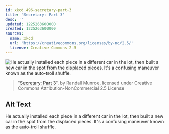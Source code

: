 ```yaml
---
id: xkcd.496-secretary-part-3
title: 'Secretary: Part 3'
desc: ''
updated: 1225263600000
created: 1225263600000
sources:
  name: xkcd
  url: 'https://creativecommons.org/licenses/by-nc/2.5/'
  license: Creative Commons 2.5
---
```

![He actually installed each piece in a different car in the lot, then built a new car in the spot from the displaced pieces.  It's a confusing maneuver known as the auto-troll shuffle.](https://imgs.xkcd.com/comics/secretary_part_3.png)
> "[Secretary: Part 3](https://xkcd.com/496/)", by Randall Munroe, licensed under Creative Commons Attribution-NonCommercial 2.5 License

## Alt Text
He actually installed each piece in a different car in the lot, then built a new car in the spot from the displaced pieces.  It's a confusing maneuver known as the auto-troll shuffle.
